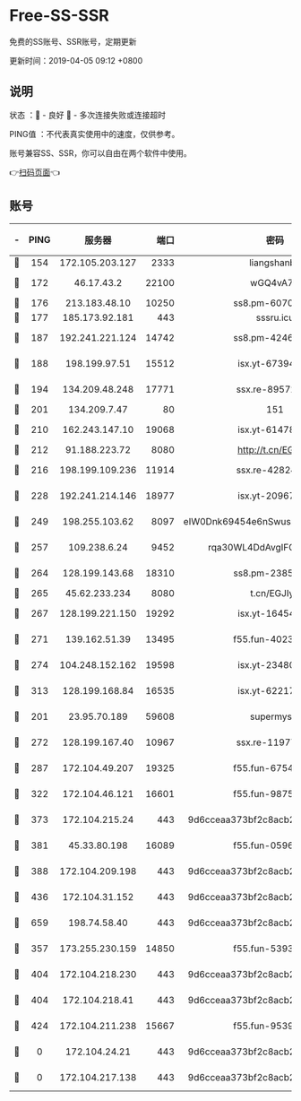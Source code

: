 # Free-SS-SSR

免费的SS账号、SSR账号，定期更新

更新时间：2019-04-05 09:12 +0800

## 说明

状态     ：🙂 - 良好 🙁 - 多次连接失败或连接超时

PING值   ：不代表真实使用中的速度，仅供参考。

账号兼容SS、SSR，你可以自由在两个软件中使用。

👉[扫码页面](https://liesauer.github.io/Free-SS-SSR/)👈

## 账号

|-|PING|服务器|端口|密码|加密方式|区域|
|:----:|:----:|:-----:|-----:|:----:|:----:|:----:|
|🙂|154|172.105.203.127|2333|liangshanbo|chacha20|JP|
|🙂|172|46.17.43.2|22100|wGQ4vA7D|aes-256-gcm|RU|
|🙂|176|213.183.48.10|10250|ss8.pm-60707476|rc4-md5|RU|
|🙂|177|185.173.92.181|443|sssru.icu|rc4-md5|RU|
|🙂|187|192.241.221.124|14742|ss8.pm-42467261|aes-256-cfb|US|
|🙂|188|198.199.97.51|15512|isx.yt-67394255|aes-256-cfb|US|
|🙂|194|134.209.48.248|17771|ssx.re-89572138|aes-256-cfb|US|
|🙂|201|134.209.7.47|80|151|chacha20|US|
|🙂|210|162.243.147.10|19068|isx.yt-61478887|aes-256-cfb|US|
|🙂|212|91.188.223.72|8080|http://t.cn/EGJIyrl|rc4-md5|RU|
|🙂|216|198.199.109.236|11914|ssx.re-42824797|aes-256-cfb|US|
|🙂|228|192.241.214.146|18977|isx.yt-20967383|aes-256-cfb|US|
|🙂|249|198.255.103.62|8097|eIW0Dnk69454e6nSwuspv9DmS201tQ0D|aes-256-cfb|US|
|🙂|257|109.238.6.24|9452|rqa30WL4DdAvgIFG6Fs3znzTa|aes-256-cfb|FR|
|🙂|264|128.199.143.68|18310|ss8.pm-23855418|aes-256-cfb|SG|
|🙂|265|45.62.233.234|8080|t.cn/EGJIyrl|rc4-md5|CA|
|🙂|267|128.199.221.150|19292|isx.yt-16454453|aes-256-cfb|SG|
|🙂|271|139.162.51.39|13495|f55.fun-40234705|aes-256-cfb|SG|
|🙂|274|104.248.152.162|19598|isx.yt-23480328|aes-256-cfb|SG|
|🙂|313|128.199.168.84|16535|isx.yt-62217895|aes-256-cfb|SG|
|🙂|201|23.95.70.189|59608|supermyssr|chacha20-ietf|US|
|🙂|272|128.199.167.40|10967|ssx.re-11977047|aes-256-cfb|SG|
|🙂|287|172.104.49.207|19325|f55.fun-67542122|aes-256-cfb|SG|
|🙂|322|172.104.46.121|16601|f55.fun-98755014|aes-256-cfb|SG|
|🙂|373|172.104.215.24|443|9d6cceaa373bf2c8acb22e60b6a58be6|aes-256-cfb|US|
|🙂|381|45.33.80.198|16089|f55.fun-05960276|aes-256-cfb|US|
|🙂|388|172.104.209.198|443|9d6cceaa373bf2c8acb22e60b6a58be6|aes-256-cfb|US|
|🙂|436|172.104.31.152|443|9d6cceaa373bf2c8acb22e60b6a58be6|aes-256-cfb|US|
|🙂|659|198.74.58.40|443|9d6cceaa373bf2c8acb22e60b6a58be6|aes-256-cfb|US|
|🙁|357|173.255.230.159|14850|f55.fun-53932757|aes-256-cfb|US|
|🙁|404|172.104.218.230|443|9d6cceaa373bf2c8acb22e60b6a58be6|aes-256-cfb|US|
|🙁|404|172.104.218.41|443|9d6cceaa373bf2c8acb22e60b6a58be6|aes-256-cfb|US|
|🙁|424|172.104.211.238|15667|f55.fun-95394405|aes-256-cfb|US|
|🙁|0|172.104.24.21|443|9d6cceaa373bf2c8acb22e60b6a58be6|aes-256-cfb|US|
|🙁|0|172.104.217.138|443|9d6cceaa373bf2c8acb22e60b6a58be6|aes-256-cfb|US|
